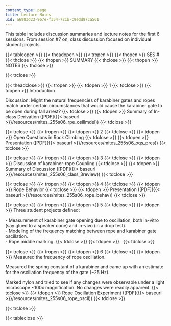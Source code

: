 ```yaml
---
content_type: page
title: Lecture Notes
uid: a6983d23-967e-f354-721b-c9edd87ca561
---
```


This table includes discussion summaries and lecture notes for the first 6 sessions. From session #7 on, class discussion focused on individual student projects.

{{< tableopen >}}
{{< theadopen >}}
{{< tropen >}}
{{< thopen >}}
SES #
{{< thclose >}}
{{< thopen >}}
SUMMARY
{{< thclose >}}
{{< thopen >}}
NOTES
{{< thclose >}}

{{< trclose >}}

{{< theadclose >}}
{{< tropen >}}
{{< tdopen >}}
1
{{< tdclose >}}
{{< tdopen >}}
Introduction  
  
Discussion: Might the natural frequencies of karabiner gates and ropes match under certain circumstances that would cause the karabiner gate to be open during fall arrest?
{{< tdclose >}}
{{< tdopen >}}
Summary of In-class Derivation ([PDF]({{< baseurl >}}/resources/mites_255s06_rpe_osillmdel))
{{< tdclose >}}

{{< trclose >}}
{{< tropen >}}
{{< tdopen >}}
2
{{< tdclose >}}
{{< tdopen >}}
Open Questions in Rock Climbing
{{< tdclose >}}
{{< tdopen >}}
Presentation ([PDF]({{< baseurl >}}/resources/mites_255s06_oqs_pres))
{{< tdclose >}}

{{< trclose >}}
{{< tropen >}}
{{< tdopen >}}
3
{{< tdclose >}}
{{< tdopen >}}
Discussion of karabiner-rope Coupling
{{< tdclose >}}
{{< tdopen >}}
Summary of Discussion ([PDF]({{< baseurl >}}/resources/mites_255s06_class_3review))
{{< tdclose >}}

{{< trclose >}}
{{< tropen >}}
{{< tdopen >}}
4
{{< tdclose >}}
{{< tdopen >}}
Rope Behavior
{{< tdclose >}}
{{< tdopen >}}
Presentation ([PDF]({{< baseurl >}}/resources/mites_255s06_rope_behav))
{{< tdclose >}}

{{< trclose >}}
{{< tropen >}}
{{< tdopen >}}
5
{{< tdclose >}}
{{< tdopen >}}
Three student projects defined:  
  
\- Measurement of karabiner gate opening due to oscillation, both in-vitro (say glued to a speaker cone) and in-vivo (in a drop test).  
\- Modeling of the frequency matching between rope and karabiner gate oscillation.  
\- Rope middle marking.
{{< tdclose >}}
{{< tdopen >}}
 
{{< tdclose >}}

{{< trclose >}}
{{< tropen >}}
{{< tdopen >}}
6
{{< tdclose >}}
{{< tdopen >}}
Measured the frequency of rope oscillation.  
  
Measured the spring constant of a karabiner and came up with an estimate for the oscillation frequency of the gate (~25 Hz).  
  
Marked nylon and tried to see if any changes were observable under a light microscope ~100x magnification. No changes were readily apparent.
{{< tdclose >}}
{{< tdopen >}}
Rope Oscillation Experiment ([PDF]({{< baseurl >}}/resources/mites_255s06_rope_oscil))
{{< tdclose >}}

{{< trclose >}}

{{< tableclose >}}